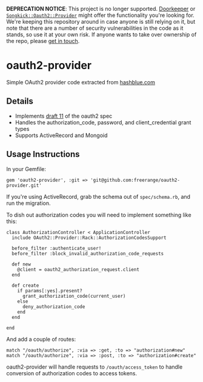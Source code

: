 **DEPRECATION NOTICE**: This project is no longer supported. [Doorkeeper](https://github.com/doorkeeper-gem/doorkeeper) or [`Songkick::Oauth2::Provider`](https://github.com/songkick/oauth2-provider) might offer the functionality you're looking for. We're keeping this repository around in case anyone is still relying on it, but note that there are a number of security vulnerabilities in the code as it stands, so use it at your own risk. If anyone wants to take over ownership of the repo, please [get in touch](http://gofreerange.com/).

oauth2-provider
==

Simple OAuth2 provider code extracted from [hashblue.com](https://hashblue.com/)

Details
--

* Implements [draft 11](http://tools.ietf.org/html/draft-ietf-oauth-v2-11) of the oauth2 spec
* Handles the authorization_code, password, and client_credential grant types
* Supports ActiveRecord and Mongoid

Usage Instructions
--

In your Gemfile:

    gem 'oauth2-provider', :git => 'git@github.com:freerange/oauth2-provider.git'

If you're using ActiveRecord, grab the schema out of `spec/schema.rb`, and run the migration.

To dish out authorization codes you will need to implement something like this:

    class AuthorizationController < ApplicationController
      include OAuth2::Provider::Rack::AuthorizationCodesSupport

      before_filter :authenticate_user!
      before_filter :block_invalid_authorization_code_requests

      def new
        @client = oauth2_authorization_request.client
      end

      def create
        if params[:yes].present?
          grant_authorization_code(current_user)
        else
          deny_authorization_code
        end
      end

    end
        
And add a couple of routes:

    match "/oauth/authorize", :via => :get, :to => "authorization#new"
    match "/oauth/authorize", :via => :post, :to => "authorization#create"

oauth2-provider will handle requests to `/oauth/access_token` to handle conversion of authorization codes to access tokens.
